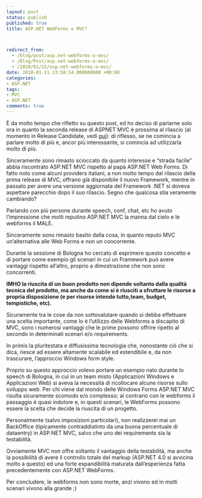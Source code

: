 ```yaml
---
layout: post
status: publish
published: true
title: ASP.NET WebForms o MVC?



redirect_from: 
  - /blog/post/asp.net-webforms-o-mvc/
  - /Blog/Post/asp.net-webforms-o-mvc/
  - /2010/01/12/asp.net-webforms-o-mvc/
date: 2010-01-11 23:58:54.000000000 +00:00
categories:
- ASP.NET
tags:
- MVC
- ASP.NET
comments: true
---
```

<p>
	&Egrave; da molto tempo che rifletto su questo post, ed ho deciso di parlarne solo ora in quanto la seconda release di ASPNET MVC &egrave; prossima al rilascio (al momento in Release Candidate, vedi <a href="http://imperugo.tostring.it/blog/post/aspnet-mvc-2-release-candidate-is-out" target="_blank" title="ASP.NET MVC 2 Release Candidate is out">qui</a>): di riflesso, se ne comincia a parlare molto di pi&ugrave; e, ancor pi&ugrave; interessante, si comincia ad utilizzarla molto di pi&ugrave;.</p>
<p>
	Sinceramente sono rimasto scioccato da quanto interesse e &ldquo;strada facile&rdquo; abbia riscontrato ASP.NET MVC rispetto al pap&agrave; ASP.NET Web Forms. Di fatto noto come alcuni providers italiani, a non molto tempo dal rilascio della prima release di MVC, offrano gi&agrave; disponibile il nuovo Framework, mentre in passato per avere una versione aggiornata del Framework .NET si doveva aspettare parecchio dopo il suo rilascio. Segno che qualcosa stia veramente cambiando?</p>
<p>
	Parlando con pi&ugrave; persone durante speech, conf, chat, etc ho avuto l&rsquo;impressione che molti reputino ASP.NET MVC la manna dal cielo e le webforms il MALE.</p>
<p>
	Sinceramente sono rimasto basito dalla cosa, in quanto reputo MVC un&rsquo;alternativa alle Web Forms e non un concorrente.</p>
<p>
	Durante la sessione di Bologna ho cercato di esprimere questo concetto e di portare come esempio gli scenari in cui un Framework pu&ograve; avere vantaggi rispetto all&rsquo;altro, proprio a dimostrazione che non sono concorrenti.</p>
<p>
	<strong>IMHO la riuscita di un buon prodotto non dipende soltanto dalla qualit&agrave; tecnica del prodotto, ma anche da come si &egrave; riusciti a sfruttare le risorse a propria disposizione (e per risorse intendo tutto,team, budget, tempistiche, etc).</strong></p>
<p>
	Sicuramente tra le cose da non sottovalutare quando si debba effettuare una scelta importante, come lo &egrave; l&rsquo;utilizzo delle Webforms a discapito di MVC, sono i numerosi vantaggi che le prime possono offrire ripetto al secondo in determinati scenari e/o requirements.</p>
<p>
	In primis la pluritestata e diffusissima tecnologia che, nonostante ci&ograve; che si dica, riesce ad essere altamente scalabile ed estendibile e, da non trascurare, l&rsquo;approccio Windows form style.</p>
<p>
	Proprio su questo approccio volevo portare un esempio nato durante lo speech di Bologna, in cui in un team misto (Applicazioni Windows e Applicazioni Web) si aveva la necessit&agrave; di ricollocare alcune risorse sullo sviluppo web. Per chi viene dal mondo delle Windows Forms ASP.NET MVC risulta sicuramente scomodo e/o complesso; al contrario con le webforms il passaggio &egrave; quasi indolore e, in questi scenari, le WebForms possono essere la scelta che decide la riuscita di un progetto.</p>
<p>
	Personalmente (salvo imposizioni particolari), non realizzerei mai un BackOffice (tipicamente contraddistinto da una buona percentuale di dataentry) in ASP.NET MVC, salvo che uno dei requirements sia la testabilit&agrave;.</p>
<p>
	Ovviamente MVC non offre soltanto il vantaggio della testabilit&agrave;, ma anche la possibilit&agrave; di avere il controllo totale del markup (ASP.NET 4.0 si avvicina molto a questo) ed una forte espandibilit&agrave; maturata dall&rsquo;esperienza fatta precedentemente con ASP.NET WebForms.</p>
<p>
	Per concludere, le webforms non sono morte, anzi vivono ed in molti scenari vivono alla grande ;)</p>
